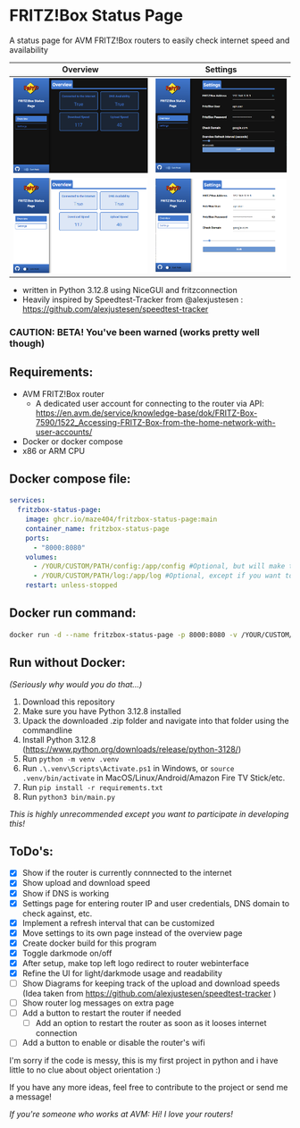 # FRITZ!Box Status Page
A status page for AVM FRITZ!Box routers to easily check internet speed and availability

Overview            |  Settings
:-------------------------:|:-------------------------:
<img src=".images/example-darkmode.png" width="500">  |  <img src=".images/example-darkmode_settings.png" width="500">
<img src=".images/example-lightmode.png" width="500">  |  <img src=".images/example-lightmode_settings.png" width="500">

- written in Python 3.12.8 using NiceGUI and fritzconnection
- Heavily inspired by Speedtest-Tracker from @alexjustesen : https://github.com/alexjustesen/speedtest-tracker

### CAUTION: BETA! You've been warned (works pretty well though)

## Requirements:
- AVM FRITZ!Box router
    - A dedicated user account for connecting to the router via API: https://en.avm.de/service/knowledge-base/dok/FRITZ-Box-7590/1522_Accessing-FRITZ-Box-from-the-home-network-with-user-accounts/
- Docker or docker compose
- x86 or ARM CPU

## Docker compose file:
```yaml
services:
  fritzbox-status-page:
    image: ghcr.io/maze404/fritzbox-status-page:main
    container_name: fritzbox-status-page
    ports:
      - "8000:8080"
    volumes:
      - /YOUR/CUSTOM/PATH/config:/app/config #Optional, but will make the settings persistent
      - /YOUR/CUSTOM/PATH/log:/app/log #Optional, except if you want to have a look at the logs
    restart: unless-stopped
```

## Docker run command:
```sh
docker run -d --name fritzbox-status-page -p 8000:8080 -v /YOUR/CUSTOM/PATH/config:/app/config -v /YOUR/CUSTOM/PATH/log:/app/log ghcr.io/maze404/fritzbox-status-page:main 
```

## Run without Docker:
*(Seriously why would you do that...)*
1. Download this repository
2. Make sure you have Python 3.12.8 installed
3. Upack the downloaded .zip folder and navigate into that folder using the commandline
4. Install Python 3.12.8 (https://www.python.org/downloads/release/python-3128/)
5. Run `python -m venv .venv`
6. Run `.\.venv\Scripts\Activate.ps1` in Windows, or `source .venv/bin/activate` in MacOS/Linux/Android/Amazon Fire TV Stick/etc.
7. Run `pip install -r requirements.txt`
8. Run `python3 bin/main.py`

*This is highly unrecommended except you want to participate in developing this!*


## ToDo's:
- [x] Show if the router is currently connnected to the internet
- [x] Show upload and download speed
- [x] Show if DNS is working
- [x] Settings page for entering router IP and user credentials, DNS domain to check against, etc.
- [x] Implement a refresh interval that can be customized
- [x] Move settings to its own page instead of the overview page
- [x] Create docker build for this program
- [x] Toggle darkmode on/off
- [x] After setup, make top left logo redirect to router webinterface
- [x] Refine the UI for light/darkmode usage and readability
- [ ] Show Diagrams for keeping track of the upload and download speeds (Idea taken from https://github.com/alexjustesen/speedtest-tracker )
- [ ] Show router log messages on extra page
- [ ] Add a button to restart the router if needed
    - [ ] Add an option to restart the router as soon as it looses internet connection
- [ ] Add a button to enable or disable the router's wifi

I'm sorry if the code is messy, this is my first project in python and i have little to no clue about object orientation :)

If you have any more ideas, feel free to contribute to the project or send me a message!

*If you're someone who works at AVM: Hi! I love your routers!*
